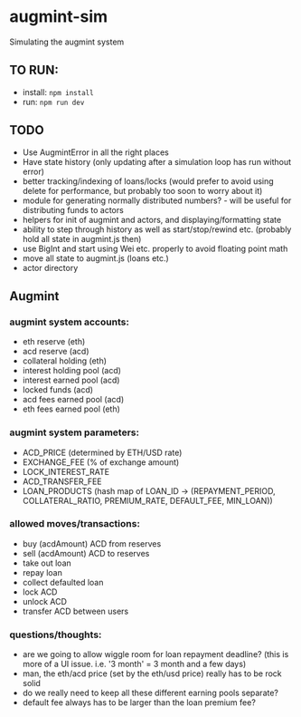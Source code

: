# augmint-sim
Simulating the augmint system

## TO RUN:
* install: `npm install`
* run: `npm run dev`

## TODO

- Use AugmintError in all the right places
- Have state history (only updating after a simulation loop has run without error)
- better tracking/indexing of loans/locks (would prefer to avoid using delete for performance, but probably too soon to worry about it)
- module for generating normally distributed numbers? - will be useful for distributing funds to actors
- helpers for init of augmint and actors, and displaying/formatting state
- ability to step through history as well as start/stop/rewind etc. (probably hold all state in augmint.js then)
- use BigInt and start using Wei etc. properly to avoid floating point math
- move all state to augmint.js (loans etc.)
- actor directory

## Augmint

### augmint system accounts:

- eth reserve (eth)
- acd reserve (acd)
- collateral holding (eth)
- interest holding pool (acd)
- interest earned pool (acd)
- locked funds (acd)
- acd fees earned pool (acd)
- eth fees earned pool (eth)

### augmint system parameters:

- ACD_PRICE (determined by ETH/USD rate)
- EXCHANGE_FEE (% of exchange amount)
- LOCK_INTEREST_RATE
- ACD_TRANSFER_FEE
- LOAN_PRODUCTS (hash map of LOAN_ID -> (REPAYMENT_PERIOD, COLLATERAL_RATIO, PREMIUM_RATE, DEFAULT_FEE, MIN_LOAN))

### allowed moves/transactions:

- buy (acdAmount) ACD from reserves
- sell (acdAmount) ACD to reserves
- take out loan
- repay loan
- collect defaulted loan
- lock ACD
- unlock ACD
- transfer ACD between users

### questions/thoughts:

- are we going to allow wiggle room for loan repayment deadline? (this is more of a UI issue. i.e. '3 month' = 3 month and a few days)
- man, the eth/acd price (set by the eth/usd price) really has to be rock solid
- do we really need to keep all these different earning pools separate?
- default fee always has to be larger than the loan premium fee?
